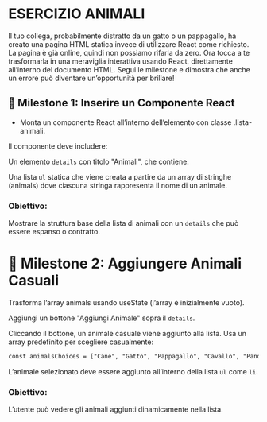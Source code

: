 # ESERCIZIO ANIMALI

Il tuo collega, probabilmente distratto da un gatto o un pappagallo, ha creato una pagina HTML statica invece di utilizzare React come richiesto. La pagina è già online, quindi non possiamo rifarla da zero. Ora tocca a te trasformarla in una meraviglia interattiva usando React, direttamente all’interno del documento HTML. Segui le milestone e dimostra che anche un errore può diventare un’opportunità per brillare!

## 📌 Milestone 1: Inserire un Componente React

- Monta un componente React all’interno dell’elemento con classe .lista-animali.

Il componente deve includere:

Un elemento `details` con titolo "Animali", che contiene:

Una lista `ul` statica che viene creata a partire da un array di stringhe (animals) dove ciascuna stringa rappresenta il nome di un animale.

### Obiettivo:

Mostrare la struttura base della lista di animali con un `details` che può essere espanso o contratto.

# 📌 Milestone 2: Aggiungere Animali Casuali

Trasforma l’array animals usando useState (l’array è inizialmente vuoto).

Aggiungi un bottone "Aggiungi Animale" sopra il `details`.

Cliccando il bottone, un animale casuale viene aggiunto alla lista.
Usa un array predefinito per scegliere casualmente:

```html
const animalsChoices = ["Cane", "Gatto", "Pappagallo", "Cavallo", "Panda"];
```

L’animale selezionato deve essere aggiunto all’interno della lista `ul` come `li`.

### Obiettivo:

L’utente può vedere gli animali aggiunti dinamicamente nella lista.
